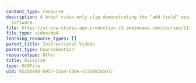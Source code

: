 ```yaml
---
content_type: resource
description: A brief video-only clip demonstrating the "add field" operation in ArcGIS
  software.
file: https://ol-ocw-studio-app-production.s3.amazonaws.com/courses/11-205-introduction-to-spatial-analysis-fall-2019/85cbb894b95715a46b6ec726b82a507c_MIT11_205F19_dissolve.mp4
file_type: video/mp4
learning_resource_types: []
parent_title: Instructional Videos
parent_type: CourseSection
resourcetype: Other
title: Dissolve
type: OCWFile
uid: 85cbb894-b957-15a4-6b6e-c726b82a507c
---
```

